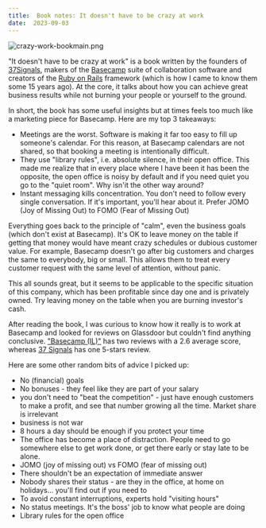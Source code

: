 ```yaml
---
title:  Book notes: It doesn't have to be crazy at work
date:  2023-09-03
---
```


![crazy-work-bookmain.png](https://res.craft.do/user/full/58e85b69-1aa6-c3c8-74ac-daf2b8beae9a/doc/FAC6E4E9-C3D8-4247-8A69-19000B53F144/E15724A0-CC91-4708-AD32-716FADFA4A87_2/EpHmSkV3mu3xIIXW1txGhELHguNSdhszbrLRAl1tKO8z/crazy-work-bookmain.png)

"It doesn't have to be crazy at work" is a book written by the founders of [37Signals](https://37signals.com/32/), makers of the [Basecamp](https://basecamp.com) suite of collaboration software and creators of the [Ruby on Rails](https://rubyonrails.org) framework (which is how I came to know them some 15 years ago). At the core, it talks about how you can achieve great business results while not burning your people or yourself to the ground.

In short, the book has some useful insights but at times feels too much like a marketing piece for Basecamp. Here are my top 3 takeaways:

- Meetings are the worst. Software is making it far too easy to fill up someone's calendar. For this reason, at Basecamp calendars are not shared, so that booking a meeting is intentionally difficult.
- They use "library rules", i.e. absolute silence, in their open office. This made me realize that in every place where I have been it has been the opposite, the open office is noisy by default and if you need quiet you go to the "quiet room". Why isn'it the other way around?
- Instant messaging kills concentration. You don't need to follow every single conversation. If it's important, you'll hear about it. Prefer JOMO (Joy of Missing Out) to FOMO (Fear of Missing Out)

Everything goes back to the principle of "calm", even the business goals (which don't exist at Basecamp). It's OK to leave money on the table if getting that money would have meant crazy schedules or dubious customer value. For example, Basecamp doesn't go after big customers and charges the same to everybody, big or small. This allows them to treat every customer request with the same level of attention, without panic.

This all sounds great, but it seems to be applicable to the specific situation of this company, which has been profitable since day one and is privately owned. Try leaving money on the table when you are burning investor's cash.

After reading the book, I was curious to know how it really is to work at Basecamp and looked for reviews on Glassdoor but couldn't find anything conclusive. ["Basecamp (IL)"](https://www.glassdoor.com/Overview/Working-at-Basecamp-IL-EI_IE4296436.11,22.htm) has two reviews with a 2.6 average score, whereas [37 Signals](https://www.glassdoor.com/Reviews/37signals-Reviews-E7262045.htm) has one 5-stars review.

Here are some other random bits of advice I picked up:

- No (financial) goals
- No bonuses - they feel like they are part of your salary
- you don't need to "beat the competition" - just have enough customers to make a profit, and see that number growing all the time. Market share is irrelevant
- business is not war
- 8 hours a day should be enough if you protect your time
- The office has become a place of distraction. People need to go somewhere else to get work done, or get there early or stay late to be alone.
- JOMO (joy of missing out) vs FOMO (fear of missing out)
- There shouldn't be an expectation of immediate answer
- Nobody shares their status - are they in the office, at home on holidays... you'll find out if you need to
- To avoid constant interruptions, experts hold "visiting hours"
- No status meetings. It's the boss' job to know what people are doing
- Library rules for the open office
